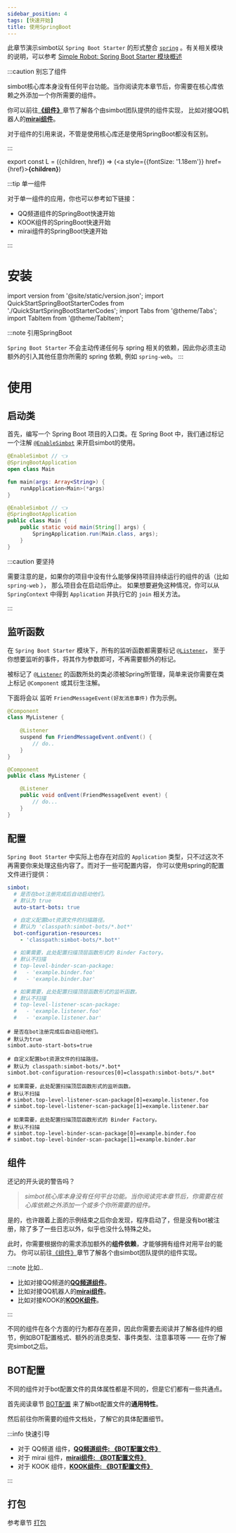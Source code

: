 ```yaml
---
sidebar_position: 4
tags: [快速开始]
title: 使用SpringBoot
---
```


此章节演示simbot以 `Spring Boot Starter` 的形式整合 [`spring`](http://spring.io/)
。有关相关模块的说明，可以参考 [Simple Robot: Spring Boot Starter 模块概述](../overviews/module-overview/spring-boot)

:::caution 别忘了组件

simbot核心库本身没有任何平台功能。当你阅读完本章节后，你需要在核心库依赖之外添加一个你所需要的组件。

你可以前往[**《组件》**](../component-overview)章节了解各个由simbot团队提供的组件实现，
比如对接QQ机器人的[**mirai组件**](../component-overview/mirai)。

对于组件的引用来说，不管是使用核心库还是使用SpringBoot都没有区别。

:::

export const L = ({children, href}) => (<a style={{fontSize: '1.18em'}} href={href}><b>{children}</b></a>)

:::tip 单一组件



对于单一组件的应用，你也可以参考如下链接：
- <L href="https://simple-robot.github.io/simbot-component-qq-guild/docs/quick-start/spring-boot">QQ频道组件的SpringBoot快速开始</L>
- <L href="https://simple-robot.github.io/simbot-component-kook/docs/quick-start/spring-boot">KOOK组件的SpringBoot快速开始</L>
- <L href="https://component-mirai.simbot.forte.love/docs/quick-start/use-with-spring-boot">mirai组件的SpringBoot快速开始</L>

:::


# 安装

import version from '@site/static/version.json';
import QuickStartSpringBootStarterCodes from './QuickStartSpringBootStarterCodes';
import Tabs from '@theme/Tabs';
import TabItem from '@theme/TabItem';


<QuickStartSpringBootStarterCodes version={version.version} />

:::note 引用SpringBoot

`Spring Boot Starter` 不会主动传递任何与 spring 相关的依赖，因此你必须主动额外的引入其他任意你所需的 spring 依赖, 例如 `spring-web`。
:::


# 使用

## 启动类

首先，编写一个 Spring Boot 项目的入口类。在 Spring Boot 中，我们通过标记一个注解 [`@EnableSimbot`](https://docs.simbot.forte.love/main/simboot-core-spring-boot-starter/love.forte.simboot.spring.autoconfigure/-enable-simbot)
来开启simbot的使用。



<Tabs groupId="code">
<TabItem value="Kotlin" attributes={{'data-value': `Kotlin`}}>

```kotlin title='example/Main.kt'
@EnableSimbot // 👈
@SpringBootApplication
open class Main

fun main(args: Array<String>) {
    runApplication<Main>(*args)
}
```

</TabItem>
<TabItem value="Java" attributes={{'data-value': `Java`}}>

```java title='example/Main.java'
@EnableSimbot // 👈
@SpringBootApplication
public class Main {
    public static void main(String[] args) {
        SpringApplication.run(Main.class, args);
    }
}
```

</TabItem>
</Tabs>

:::caution 要坚持

需要注意的是，如果你的项目中没有什么能够保持项目持续运行的组件的话（比如 `spring-web` ）， 那么项目会在启动后停止。
如果想要避免这种情况，你可以从 `SpringContext` 中得到 `Application` 并执行它的 `join` 相关方法。

:::

## 监听函数

在 `Spring Boot Starter` 模块下，所有的监听函数都需要标记 [`@Listener`][anno-listener]，
至于你想要监听的事件，将其作为参数即可，不再需要额外的标记。

被标记了 [`@Listener`][anno-listener] 的函数所处的类必须被Spring所管理，简单来说你需要在类上标记 `@Component` 或其衍生注解。

下面将会以 监听 `FriendMessageEvent(好友消息事件)` 作为示例。

[anno-listener]: https://docs.simbot.forte.love/main/simboot-core-annotation/love.forte.simboot.annotation/-listener/

<Tabs groupId="code">
<TabItem value="Kotlin" attributes={{'data-value': `Kotlin`}}>

```kotlin title='MyListener.kt'
@Component
class MyListener {
    
    @Listener
    suspend fun FriendMessageEvent.onEvent() {
        // do..
    }
}
```

</TabItem>
<TabItem value="Java" attributes={{'data-value': `Java`}}>

```java title='MyListener.java'
@Component
public class MyListener {

    @Listener
    public void onEvent(FriendMessageEvent event) {
        // do...
    }
}
```

</TabItem>
</Tabs>


## 配置

`Spring Boot Starter` 中实际上也存在对应的 `Application` 类型，只不过这次不再需要你来处理这些内容了。而对于一些可配置内容，
你可以使用spring的配置文件进行提供：

<Tabs groupId="spring-config">
<TabItem value="YAML">

```yaml
simbot:
  # 是否在bot注册完成后自动启动他们。
  # 默认为 true
  auto-start-bots: true

  # 自定义配置bot资源文件的扫描路径。
  # 默认为 'classpath:simbot-bots/*.bot*'
  bot-configuration-resources:
    - 'classpath:simbot-bots/*.bot*'
   
  # 如果需要，此处配置扫描顶层函数形式的 Binder Factory。
  # 默认不扫描    
  # top-level-binder-scan-package:
  #   - 'example.binder.foo'
  #   - 'example.binder.bar'

  # 如果需要，此处配置扫描顶层函数形式的监听函数。
  # 默认不扫描    
  # top-level-listener-scan-package:
  #   - 'example.listener.foo'
  #   - 'example.listener.bar'
```

</TabItem>
<TabItem value="properties">

```properties
# 是否在bot注册完成后自动启动他们。
# 默认为true
simbot.auto-start-bots=true

# 自定义配置bot资源文件的扫描路径。
# 默认为 classpath:simbot-bots/*.bot*
simbot.bot-configuration-resources[0]=classpath:simbot-bots/*.bot*

# 如果需要，此处配置扫描顶层函数形式的监听函数。
# 默认不扫描
# simbot.top-level-listener-scan-package[0]=example.listener.foo
# simbot.top-level-listener-scan-package[1]=example.listener.bar

# 如果需要，此处配置扫描顶层函数形式的 Binder Factory。
# 默认不扫描
# simbot.top-level-binder-scan-package[0]=example.binder.foo
# simbot.top-level-binder-scan-package[1]=example.binder.bar
```

</TabItem>
</Tabs>

## 组件

还记的开头说的警告吗？

> _simbot核心库本身没有任何平台功能。当你阅读完本章节后，你需要在核心库依赖之外添加一个或多个你所需要的组件。_

是的，也许跟着上面的示例结束之后你会发现，程序启动了，但是没有bot被注册，除了多了一些日志以外，似乎也没什么特殊之处。

此时，你需要根据你的需求添加额外的**组件依赖**，才能够拥有组件对用平台的能力。
你可以前往[《组件》](../component-overview)章节了解各个由simbot团队提供的组件实现。

:::note 比如..

- 比如对接QQ频道的[**QQ频道组件**](../component-overview/qq-guild)。
- 比如对接QQ机器人的[**mirai组件**](../component-overview/mirai)。
- 比如对接KOOK的[**KOOK组件**](../component-overview/kook)。

:::

不同的组件在各个方面的行为都存在差异，因此你需要去阅读并了解各组件的细节，例如BOT配置格式、额外的消息类型、事件类型、注意事项等 —— 在你了解完simbot之后。

## BOT配置

不同的组件对于bot配置文件的具体属性都是不同的，但是它们都有一些共通点。

首先阅读章节 [BOT配置](../basic/bot-config) 来了解bot配置文件的**通用特性**。

然后前往你所需要的组件文档处，了解它的具体配置细节。

:::info 快速引导

- 对于 QQ频道 组件，[**QQ频道组件: 《BOT配置文件》**](https://simple-robot.github.io/simbot-component-qq-guild/docs/bot-config/)
- 对于 mirai 组件，[**mirai组件: 《BOT配置文件》**](https://component-mirai.simbot.forte.love/docs/bot-config/)
- 对于 KOOK 组件，[**KOOK组件: 《BOT配置文件》**](https://simple-robot.github.io/simbot-component-kook/docs/bot-config/)

:::

## 打包

参考章节 [打包](../basic/package)
